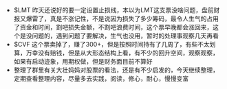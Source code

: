 -  $LMT  昨天还说好的要一定设置止损线，本以为LMT这支票没啥问题，盘前财报又爆雷了，真是不涨记性，不是说因为损失了多少筹码，最令人生气的占用了资金和时间，割吧损失金额，不割吧浪费时间，这个票早晚都会涨回来，这个是没问题的，遇到问题了要解决，生气也没用，暂时的处理事观察几天再看
- $CVF  这个票卖掉了，赚了300+，但是按照时间持有了几周了，有些不太划算，万幸没有赔钱，但是从大形态结构上看，有不少的回升空间，观察观察，如果有启动迹象，用期权做，但是财务面目前不算好
- 整理了群里有关大壮妈妈对股票的看法，还是有不少启发的，今天继续整理，定期查看整理内容，尽量多去实践，阅读，修心，耐心，慢慢变富